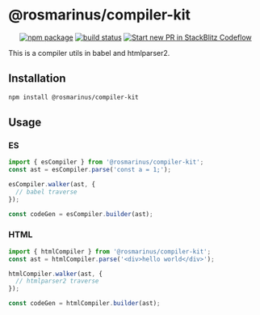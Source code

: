 # @rosmarinus/compiler-kit

<p align="center">
  <a href="https://www.npmjs.com/package/@rosmarinus/compiler-kit"><img src="https://img.shields.io/npm/v/@rosmarinus/compiler-kit" alt="npm package"></a>
  <a href="https://github.com/rosmarinus-project/rosmarinus-universal/actions/workflows/publish.yml"><img src="https://github.com/rosmarinus-project/rosmarinus-universal/actions/workflows/publish.yml/badge.svg" alt="build status"></a>
  <a href="https://pr.new/rosmarinus-project/rosmarinus-universal"><img src="https://developer.stackblitz.com/img/start_pr_dark_small.svg" alt="Start new PR in StackBlitz Codeflow"></a>
</p>

This is a compiler utils in babel and htmlparser2.

## Installation
```sh
npm install @rosmarinus/compiler-kit
```

## Usage

### ES
```typescript
import { esCompiler } from '@rosmarinus/compiler-kit';
const ast = esCompiler.parse('const a = 1;');

esCompiler.walker(ast, {
  // babel traverse
});

const codeGen = esCompiler.builder(ast);
```

### HTML
```typescript
import { htmlCompiler } from '@rosmarinus/compiler-kit';
const ast = htmlCompiler.parse('<div>hello world</div>');

htmlCompiler.walker(ast, {
  // htmlparser2 traverse
});

const codeGen = htmlCompiler.builder(ast);
```